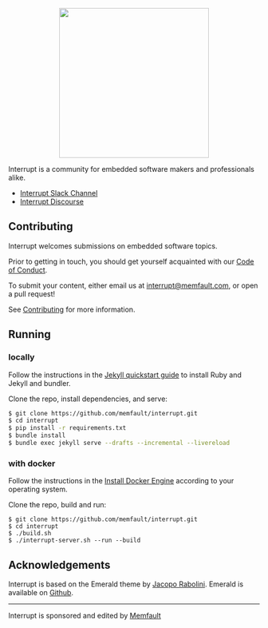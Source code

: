 <p align="center">
  <img width="300" src="https://user-images.githubusercontent.com/1041679/117912668-bf573700-b294-11eb-9e3f-9cb521b750dc.png"/>
</p>

Interrupt is a community for embedded software makers and professionals alike.

- [Interrupt Slack Channel](https://interrupt-slack.herokuapp.com/)
- [Interrupt Discourse](https://community.memfault.com/)

## Contributing

Interrupt welcomes submissions on embedded software topics.

Prior to getting in touch, you should get yourself acquainted with our [Code of Conduct](https://interrupt.memfault.com/code-of-conduct).

To submit your content, either email us at interrupt@memfault.com, or open a pull request!

See [Contributing](https://interrupt.memfault.com/contributing) for more information.

## Running

### locally

Follow the instructions in the [Jekyll quickstart guide](https://jekyllrb.com/docs/) to install Ruby and Jekyll and bundler.

Clone the repo, install dependencies, and serve:

```bash
$ git clone https://github.com/memfault/interrupt.git
$ cd interrupt
$ pip install -r requirements.txt
$ bundle install
$ bundle exec jekyll serve --drafts --incremental --livereload
```

### with docker

Follow the instructions in the [Install Docker Engine](https://docs.docker.com/engine/install/) according to your operating system.

Clone the repo, build and run:
```
$ git clone https://github.com/memfault/interrupt.git
$ cd interrupt
$ ./build.sh
$ ./interrupt-server.sh --run --build
```

## Acknowledgements

Interrupt is based on the Emerald theme by [Jacopo Rabolini](https://www.jacoporabolini.com/). Emerald is available on [Github](https://github.com/KingFelix/emerald).


----

Interrupt is sponsored and edited by [Memfault](https://memfault.com)
